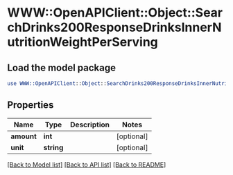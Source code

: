 # WWW::OpenAPIClient::Object::SearchDrinks200ResponseDrinksInnerNutritionWeightPerServing

## Load the model package
```perl
use WWW::OpenAPIClient::Object::SearchDrinks200ResponseDrinksInnerNutritionWeightPerServing;
```

## Properties
Name | Type | Description | Notes
------------ | ------------- | ------------- | -------------
**amount** | **int** |  | [optional] 
**unit** | **string** |  | [optional] 

[[Back to Model list]](../README.md#documentation-for-models) [[Back to API list]](../README.md#documentation-for-api-endpoints) [[Back to README]](../README.md)


